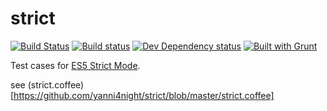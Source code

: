 strict
======
[![Build Status][travis-image]][travis-url] [![Build status][appveyor-image]][appveyor-url] [![Dev Dependency status][david-dm-dev-image]][david-dm-dev-url] [![Built with Grunt][grunt-image]][grunt-url]

Test cases for [ES5 Strict Mode](http://www.ecma-international.org/ecma-262/5.1/#sec-C).

see (strict.coffee)[https://github.com/yanni4night/strict/blob/master/strict.coffee]

[travis-url]: https://travis-ci.org/yanni4night/strict
[travis-image]: http://img.shields.io/travis/yanni4night/strict.svg
[appveyor-image]:https://ci.appveyor.com/api/projects/status/m3t10ce5t25k3v7r?svg=true
[appveyor-url]:https://ci.appveyor.com/project/yanni4night/strict
[david-dm-dev-url]:https://david-dm.org/yanni4night/strict#info=devDependencies
[david-dm-dev-image]:https://david-dm.org/yanni4night/strict/dev-status.svg
[grunt-url]:http://gruntjs.com/
[grunt-image]: https://cdn.gruntjs.com/builtwith.png
